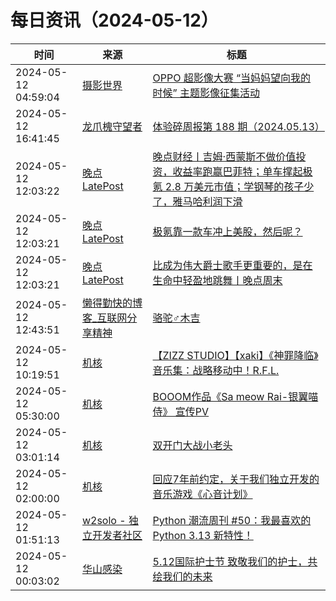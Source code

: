 ﻿# 每日资讯（2024-05-12）

|时间|来源|标题|
|---|---|---|
|2024-05-12 04:59:04|[摄影世界](https://feedx.net/rss/photoworld.xml)|[OPPO 超影像大赛 “当妈妈望向我的时候” 主题影像征集活动](https://www.photoworld.com.cn/post/176757)|
|2024-05-12 16:41:45|[龙爪槐守望者](http://www.ftium4.com/rss.xml)|[体验碎周报第 188 期（2024.05.13）](https://www.ftium4.com/ux-weekly-188.html)|
|2024-05-12 12:03:22|[晚点LatePost](https://feedpress.me/wx-postlate)|[​晚点财经丨吉姆·西蒙斯不做价值投资，收益率跑赢巴菲特；单车撑起极氪 2.8 万美元市值；​学钢琴的孩子少了，雅马哈利润下滑](http://mp.weixin.qq.com/s?__biz=MzU3Mjk1OTQ0Ng%3D%3D&mid=2247515944&idx=3&sn=75d12be59b977727915857afa1365119)|
|2024-05-12 12:03:21|[晚点LatePost](https://feedpress.me/wx-postlate)|[极氪靠一款车冲上美股，然后呢？](http://mp.weixin.qq.com/s?__biz=MzU3Mjk1OTQ0Ng%3D%3D&mid=2247515944&idx=2&sn=dc166977df070e169f0a620f2836631d)|
|2024-05-12 12:03:21|[晚点LatePost](https://feedpress.me/wx-postlate)|[比成为伟大爵士歌手更重要的，是在生命中轻盈地跳舞丨晚点周末](http://mp.weixin.qq.com/s?__biz=MzU3Mjk1OTQ0Ng%3D%3D&mid=2247515944&idx=1&sn=4411eb77aff7eb9b9896c79a0916748e)|
|2024-05-12 12:43:51|[懒得勤快的博客_互联网分享精神](https://masuit.com/rss)|[骆驼♂木吉](https://masuit.com/2039)|
|2024-05-12 10:19:51|[机核](https://www.gcores.com/rss)|[【ZIZZ STUDIO】【xaki】《神罪降临》音乐集：战略移动中！R.F.L.](https://www.gcores.com/videos/181709)|
|2024-05-12 05:30:00|[机核](https://www.gcores.com/rss)|[BOOOM作品《Sa meow Rai-银翼喵侍》 宣传PV](https://www.gcores.com/videos/181693)|
|2024-05-12 03:01:14|[机核](https://www.gcores.com/rss)|[双开门大战小老头](https://www.gcores.com/videos/181700)|
|2024-05-12 02:00:00|[机核](https://www.gcores.com/rss)|[回应7年前约定，关于我们独立开发的音乐游戏《心音计划》](https://www.gcores.com/articles/181668)|
|2024-05-12 01:51:13|[w2solo - 独立开发者社区](https://w2solo.com/topics/feed)|[Python 潮流周刊 #50：我最喜欢的 Python 3.13 新特性！](https://w2solo.com/topics/4613)|
|2024-05-12 00:03:02|[华山感染](https://feedpress.me/wx-hsinfect)|[5.12国际护士节 致敬我们的护士，共绘我们的未来](http://mp.weixin.qq.com/s?__biz=Mzk0ODIzMjMxNQ%3D%3D&mid=2247502938&idx=1&sn=41726a331b155b4e23f1cae0341bf8a1)|
